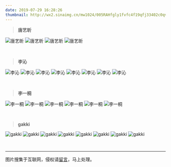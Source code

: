 ```yaml
---
date: 2019-07-29 16:28:26
thumbnail: http://wx2.sinaimg.cn/mw1024/005RAHfgly1fvfc4f19qfj33402c0qv9.jpg
---
```


> **唐艺昕**
<div class="justified-gallery">

![唐艺昕](http://wx1.sinaimg.cn/mw1024/63112839ly1g6k700zidlj21o0280u10.jpg)
![唐艺昕](http://wx1.sinaimg.cn/mw1024/63112839ly1fy0v3evcbcj22j91wgnpd.jpg)
![唐艺昕](http://wx3.sinaimg.cn/mw1024/63112839gy1g423osk4xcj22ox41eb2d.jpg)
![唐艺昕](http://wx4.sinaimg.cn/mw1024/63112839ly1g3g8gkkc15j21cc1sg7wh.jpg)
</div>

<br>

> **李沁**
<div class="justified-gallery">

![李沁](http://wx4.sinaimg.cn/mw1024/6bd3fcd9ly1g71m633wzrj21z41bfnpe.jpg)
![李沁](http://wx1.sinaimg.cn/mw1024/6bd3fcd9ly1g6ql4xxl9jj24802tc7wp.jpg)
![李沁](http://wx2.sinaimg.cn/mw1024/6bd3fcd9ly1g4hjtz2tmyj24ao2v4kjx.jpg)
![李沁](http://wx3.sinaimg.cn/mw1024/6bd3fcd9ly1g4gzkrwz5dj256o3ggu13.jpg)
![李沁](http://wx3.sinaimg.cn/mw1024/6bd3fcd9ly1g4948w6gsgj22ge1myqv7.jpg)
![李沁](http://wx3.sinaimg.cn/mw1024/6bd3fcd9ly1g3xfwe1cp0j22yo4g0hdv.jpg)
![李沁](http://wx4.sinaimg.cn/mw1024/6bd3fcd9ly1g2fz20p68yj22o04007wq.jpg)
![李沁](http://wx3.sinaimg.cn/mw1024/6bd3fcd9gy1g195uzvx2yj22nk3ghu0z.jpg)
</div>

<br>

> **李一桐**
<div class="justified-gallery">

![李一桐](http://wx1.sinaimg.cn/mw1024/005RAHfgly1fuzz17s2q3j32e43cku0x.jpg)
![李一桐](http://wx2.sinaimg.cn/mw1024/005RAHfgly1fukn4xojlbj31900u041a.jpg)
![李一桐](http://wx4.sinaimg.cn/mw1024/005RAHfgly1fu97fyqauoj30qo140tj2.jpg)
![李一桐](http://wx1.sinaimg.cn/mw1024/005RAHfgly1fu4qu4cxlgj31vw26hx6t.jpg)
![李一桐](http://wx4.sinaimg.cn/mw1024/005RAHfgly1fu0u5xhdhjj30qo0ziag2.jpg)
![李一桐](http://wx2.sinaimg.cn/mw1024/005RAHfgly1fswqofjpw5j30qo1bfalp.jpg)
</div>

<br>

> **gakki**
<div class="justified-gallery">

![gakki](http://wx2.sinaimg.cn/mw1024/70396e5agy1fdvgaon4b8j21hc0xcgoq.jpg)
![gakki](http://wx2.sinaimg.cn/mw1024/70396e5agy1fbusc6skpgj20rz0jzmzd.jpg)
![gakki](http://ww4.sinaimg.cn/mw1024/70396e5agw1fbsu9gzv8xj20hs0k1an1.jpg)
![gakki](http://ww3.sinaimg.cn/mw1024/70396e5agw1fbadnqe732j20ty13yb29.jpg)
![gakki](http://ww3.sinaimg.cn/large/70396e5agw1fbs9iqd9xeg20go0aj1ky.gif)
![gakki](http://wx3.sinaimg.cn/large/70396e5agy1fchocfe377g20go0b7b2c.gif)
![gakki](http://wx4.sinaimg.cn/large/70396e5aly1fkhtoza94cg20gf0b7kju.gif)
![gakki](http://wx4.sinaimg.cn/large/70396e5agy1fml9habgdcg20p00hd7wz.gif)
</div>

<br>

---
图片搜集于互联网，侵权请[留言](https://xiaoqiangjun.github.io/message/)，马上处理。
